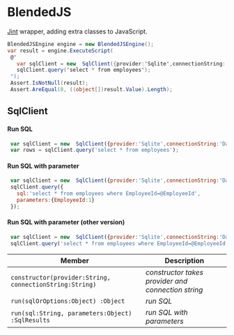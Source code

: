 # BlendedJS

[Jint](https://github.com/sebastienros/jint) wrapper, adding extra classes to JavaScript.

 ```cs
 BlendedJSEngine engine = new BlendedJSEngine();
 var result = engine.ExecuteScript(
  @"
    var sqlClient = new  SqlClient({provider:'Sqlite',connectionString:'Data Source = chinook.db;'});
    sqlClient.query('select * from employees');
  ");
  Assert.IsNotNull(result);
  Assert.AreEqual(8, ((object[])result.Value).Length);
```

                
 ## SqlClient
 #### Run SQL
 ```javascript
  var sqlClient = new  SqlClient({provider:'Sqlite',connectionString:'Data Source = chinook.db;'});
  var rows = sqlClient.query('select * from employees');
```

 #### Run SQL with parameter
 ```javascript
  var sqlClient = new  SqlClient({provider:'Sqlite',connectionString:'Data Source = chinook.db;'});
  sqlClient.query({
    sql:'select * from employees where EmployeeId=@EmployeeId', 
    parameters:{EmployeeId:1}
  });
```

 #### Run SQL with parameter (other version)
 ```javascript
  var sqlClient = new  SqlClient({provider:'Sqlite',connectionString:'Data Source = chinook.db;'});
  sqlClient.query('select * from employees where EmployeeId=@EmployeeId', {EmployeeId:1});
```

Member | Description
--- | ---
`constructor(provider:String, connectionString:String)` | *constructor takes provider and connection string*
`run(sqlOrOptions:Object) :Object` | *run SQL*
`run(sql:String, parameters:Object) :SqlResults` | *run SQL with parameters*
